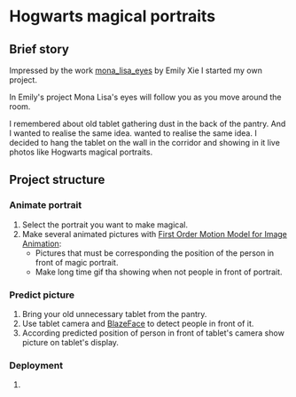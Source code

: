 # Hogwarts magical portraits

## Brief story

Impressed by the work [mona_lisa_eyes](https://github.com/emilyxxie/mona_lisa_eyes)
by Emily Xie I started my own project.
 
In Emily's project Mona Lisa's eyes will follow you as you move around the room.

I remembered about old tablet gathering dust in the back of the pantry. And I 
wanted to realise the same idea. wanted to realise the same idea. 
I decided to hang the tablet on the wall in the corridor and showing in it live photos like
Hogwarts magical portraits. 

## Project structure

### Animate portrait
1. Select the portrait you want to make magical.
1. Make several animated pictures with 
[First Order Motion Model for Image Animation](https://github.com/AliaksandrSiarohin/first-order-model):
    - Pictures that must be corresponding the position of the person in front of magic portrait.
    - Make long time gif tha showing when not people in front of portrait.

### Predict picture
1. Bring your old unnecessary tablet from the pantry. 
1. Use tablet camera and [BlazeFace](https://github.com/hollance/BlazeFace-PyTorch) to detect
people in front of it.
1. According predicted position of person in front of tablet's camera show picture on tablet's display.

### Deployment
1. 